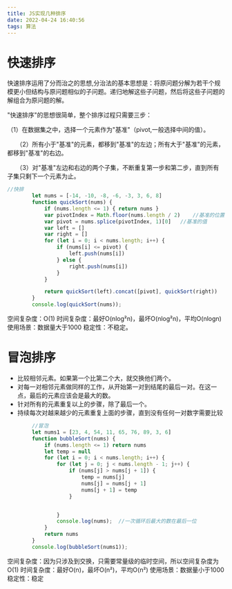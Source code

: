 ```yaml
---
title: JS实现几种排序
date: 2022-04-24 16:40:56
tags: 算法
---
```


# 快速排序

快速排序运用了分而治之的思想,分治法的基本思想是：将原问题分解为若干个规模更小但结构与原问题相似的子问题。递归地解这些子问题，然后将这些子问题的解组合为原问题的解。

"快速排序"的思想很简单，整个排序过程只需要三步：

​		（1）在数据集之中，选择一个元素作为"基准"（pivot,一般选择中间的值）。

　　（2）所有小于"基准"的元素，都移到"基准"的左边；所有大于"基准"的元素，都移到"基准"的右边。

　　（3）对"基准"左边和右边的两个子集，不断重复第一步和第二步，直到所有子集只剩下一个元素为止。

```js
//快排
        let nums = [-14, -10, -8, -6, -3, 3, 6, 8]
        function quickSort(nums) {
            if (nums.length <= 1) { return nums }
            var pivotIndex = Math.floor(nums.length / 2)	//基准的位置
            var pivot = nums.splice(pivotIndex, 1)[0]	//基准的值
            var left = []
            var right = []
            for (let i = 0; i < nums.length; i++) {
                if (nums[i] <= pivot) {
                    left.push(nums[i])
                } else {
                    right.push(nums[i])
                }
            }

            return quickSort(left).concat([pivot], quickSort(right))
        }
        console.log(quickSort(nums));
```

空间复杂度：O(1)
时间复杂度：最好O(nlog²n)，最坏O(nlog²n)，平均O(nlogn)
使用场景：数据量大于1000
稳定性：不稳定。

# 冒泡排序

- 比较相邻元素。如果第一个比第二个大，就交换他们两个。
- 对每一对相邻元素做同样的工作，从开始第一对到结尾的最后一对。在这一点，最后的元素应该会是最大的数。
- 针对所有的元素重复以上的步骤，除了最后一个。
- 持续每次对越来越少的元素重复上面的步骤，直到没有任何一对数字需要比较

```js
        //冒泡
        let nums1 = [23, 4, 54, 11, 65, 76, 89, 3, 6]
        function bubbleSort(nums) {
            if (nums.length <= 1) return nums
            let temp = null
            for (let i = 0; i < nums.length; i++) {
                for (let j = 0; j < nums.length - 1; j++) {
                    if (nums[j] > nums[j + 1]) {
                        temp = nums[j]
                        nums[j] = nums[j + 1]
                        nums[j + 1] = temp
                    }


                }
                console.log(nums);	//一次循环后最大的数在最后一位
            }
            return nums
        }
        console.log(bubbleSort(nums1));
```

空间复杂度：因为只涉及到交换，只需要常量级的临时空间，所以空间复杂度为O(1)
时间复杂度：最好O(n)，最坏O(n²)，平均O(n²)
使用场景：数据量小于1000
稳定性：稳定